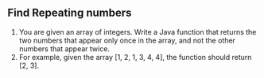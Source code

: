 ## Find Repeating numbers
1. You are given an array of integers. Write a Java function that returns the two numbers that appear only once in the array, and not the other numbers that appear twice.
2. For example, given the array [1, 2, 1, 3, 4, 4], the function should return [2, 3].

